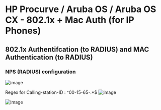# HP Procurve / Aruba OS / Aruba OS CX - 802.1x + Mac Auth (for IP Phones)

## 802.1x Authentifcation (to RADIUS) and MAC Authentication (to RADIUS)


### NPS (RADIUS) configuration
![image](https://user-images.githubusercontent.com/2278299/233077886-c038aabc-7c56-4085-9f5e-ed477a194e0f.png)

Regex for Calling-station-ID : ^00-15-65-.*$
![image](https://user-images.githubusercontent.com/2278299/233077983-52fe0896-04f8-46b5-a95f-fc8c03228665.png)

![image](https://user-images.githubusercontent.com/2278299/233078194-778bebac-b714-4a01-8cc6-85232d488afb.png)
